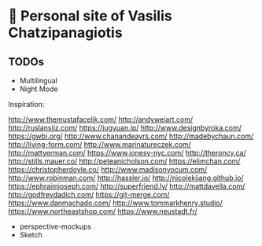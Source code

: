 # 🚀 Personal site of Vasilis Chatzipanagiotis

## TODOs

- Multilingual
- Night Mode

Inspiration:

http://www.themustafacelik.com/
http://andyweiart.com/
http://ruslansiiz.com/
https://jugyuan.jp/
http://www.designbyroka.com/
https://gwbi.org/
http://www.chanandeayrs.com/
http://madebychaun.com/
http://living-form.com/
http://www.marinatureczek.com/
http://mattyerman.com/
https://www.jonesy-nyc.com/
http://theroncy.ca/
http://stills.mauer.co/
http://peteanicholson.com/
https://elimchan.com/
https://christopherdoyle.co/
http://www.madisonyocum.com/
http://www.robinman.com/
http://hassler.io/
http://nicolekjiang.github.io/
https://ephraimjoseph.com/
http://superfriend.ly/
http://mattdavella.com/
http://godfreydadich.com/
https://git-merge.com/
https://www.danmachado.com/
http://www.tommarkhenry.studio/
https://www.northeastshop.com/
https://www.neustadt.fr/

- perspective-mockups
- Sketch
